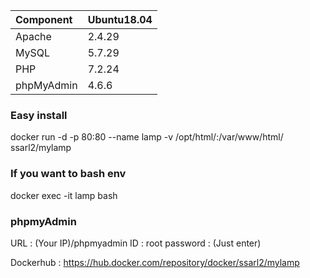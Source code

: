 |Component|Ubuntu18.04|
|:----------------|:------------------|
|Apache|2.4.29|
|MySQL|5.7.29|
|PHP|7.2.24|
|phpMyAdmin|4.6.6|



### Easy install
docker run -d -p 80:80 --name lamp -v /opt/html/:/var/www/html/ ssarl2/mylamp

### If you want to bash env
docker exec -it lamp bash

### phpmyAdmin
URL : (Your IP)/phpmyadmin
ID : root
password : (Just enter)

Dockerhub : https://hub.docker.com/repository/docker/ssarl2/mylamp
